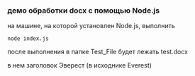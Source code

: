 ### демо обработки docx с помощью Node.js

на машине, на которой установлен Node.js, выполнить

`node index.js`

после выполнения в папке Test_File будет лежать test.docx

в нем заголовок Эверест (в исходнике Everest)